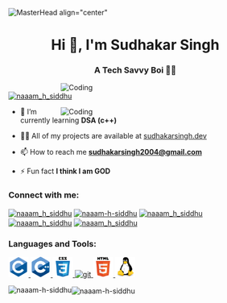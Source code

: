 ![MasterHead align="center"](https://camo.githubusercontent.com/f1c0fc76d120f760664938edd8e1818f9d407b03f8ce7d306e12094d8853b6a0/687474703a2f2f692e696d6775722e636f6d2f6337476d414a662e706e67)
<h1 align="center">Hi 👋, I'm Sudhakar Singh</h1>
<h3 align="center">A Tech Savvy Boi 👨‍🔧</h3>
<img align="right" alt="Coding" width="400" src="https://i.gifer.com/5eKX.gif">

<p align="left"> <a href="https://twitter.com/naaam_h_siddhu" target="blank"><img src="https://img.shields.io/twitter/follow/naaam_h_siddhu?logo=twitter&style=for-the-badge" alt="naaam_h_siddhu" /></a> </p>
<img align="right" alt="Coding" width="400" src="https://media0.giphy.com/media/RbDKaczqWovIugyJmW/giphy.gif?cid=ecf05e47k6kikx655y5zhpu3amg8fwu6zv2dwwpvz2eydv9t&rid=giphy.gif&ct=g">

- 🌱 I’m currently learning **DSA (c++)**

- 👨‍💻 All of my projects are available at [sudhakarsingh.dev](sudhakarsingh.dev)

- 📫 How to reach me **sudhakarsingh2004@gmail.com**

- ⚡ Fun fact **I think I am GOD**

<h3 align="left">Connect with me:</h3>
<p align="left">
<a href="https://twitter.com/naaam_h_siddhu" target="blank"><img align="center" src="https://raw.githubusercontent.com/rahuldkjain/github-profile-readme-generator/master/src/images/icons/Social/twitter.svg" alt="naaam_h_siddhu" height="30" width="40" /></a>
<a href="https://linkedin.com/in/naaam-h-siddhu" target="blank"><img align="center" src="https://raw.githubusercontent.com/rahuldkjain/github-profile-readme-generator/master/src/images/icons/Social/linked-in-alt.svg" alt="naaam-h-siddhu" height="30" width="40" /></a>
<a href="https://instagram.com/naaam_h_siddhu" target="blank"><img align="center" src="https://raw.githubusercontent.com/rahuldkjain/github-profile-readme-generator/master/src/images/icons/Social/instagram.svg" alt="naaam_h_siddhu" height="30" width="40" /></a>
<a href="https://www.codechef.com/users/naaam_h_siddhu" target="blank"><img align="center" src="https://cdn.jsdelivr.net/npm/simple-icons@3.1.0/icons/codechef.svg" alt="naaam_h_siddhu" height="30" width="40" /></a>
<a href="https://codeforces.com/profile/naaam_h_siddhu" target="blank"><img align="center" src="https://raw.githubusercontent.com/rahuldkjain/github-profile-readme-generator/master/src/images/icons/Social/codeforces.svg" alt="naaam_h_siddhu" height="30" width="40" /></a>
</p>

<h3 align="left">Languages and Tools:</h3>
<p align="left"> <a href="https://www.cprogramming.com/" target="_blank" rel="noreferrer"> <img src="https://raw.githubusercontent.com/devicons/devicon/master/icons/c/c-original.svg" alt="c" width="40" height="40"/> </a> <a href="https://www.w3schools.com/cpp/" target="_blank" rel="noreferrer"> <img src="https://raw.githubusercontent.com/devicons/devicon/master/icons/cplusplus/cplusplus-original.svg" alt="cplusplus" width="40" height="40"/> </a> <a href="https://www.w3schools.com/css/" target="_blank" rel="noreferrer"> <img src="https://raw.githubusercontent.com/devicons/devicon/master/icons/css3/css3-original-wordmark.svg" alt="css3" width="40" height="40"/> </a> <a href="https://git-scm.com/" target="_blank" rel="noreferrer"> <img src="https://www.vectorlogo.zone/logos/git-scm/git-scm-icon.svg" alt="git" width="40" height="40"/> </a> <a href="https://www.w3.org/html/" target="_blank" rel="noreferrer"> <img src="https://raw.githubusercontent.com/devicons/devicon/master/icons/html5/html5-original-wordmark.svg" alt="html5" width="40" height="40"/> </a> <a href="https://www.linux.org/" target="_blank" rel="noreferrer"> <img src="https://raw.githubusercontent.com/devicons/devicon/master/icons/linux/linux-original.svg" alt="linux" width="40" height="40"/> </a> </p>

<p><img align="left" src="https://github-readme-stats.vercel.app/api/top-langs?username=naaam-h-siddhu&show_icons=true&locale=en&layout=compact" alt="naaam-h-siddhu" /></p>


<p><img align="center" src="https://github-readme-streak-stats.herokuapp.com/?user=naaam-h-siddhu&" alt="naaam-h-siddhu" /></p>
